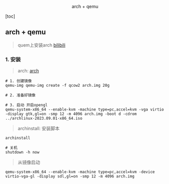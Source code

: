<center>arch + qemu</center>





[toc]





## arch + qemu

> quem上安装arch  [bilibili](https://www.bilibili.com/video/BV1st4y187yx/?vd_source=86b829d6caeffc65037786a84ec2cb17)



### 1. 安装

> arch: [arch](https://archlinux.org/)

```shell
# 1. 创建镜像
qemu-img qemu-img create -f qcow2 arch.img 20g

# 2. 准备好镜像

# 3. 启动 开启opengl
qemu-system-x86_64 --enable-kvm -machine type=pc,accel=kvm -vga virtio -display gtk,gl=on -smp 12 -m 4096 arch.img -boot d -cdrom ../archlinux-2023.09.01-x86_64.iso
```

> archinstall: 安装脚本

```shell
archinstall

# 关机
shutdown -h now
```

> 从镜像启动

```shell
qemu-system-x86_64 --enable-kvm -machine type=pc,accel=kvm -device virtio-vga-gl -display sdl,gl=on -smp 12 -m 4096 arch.img
```











